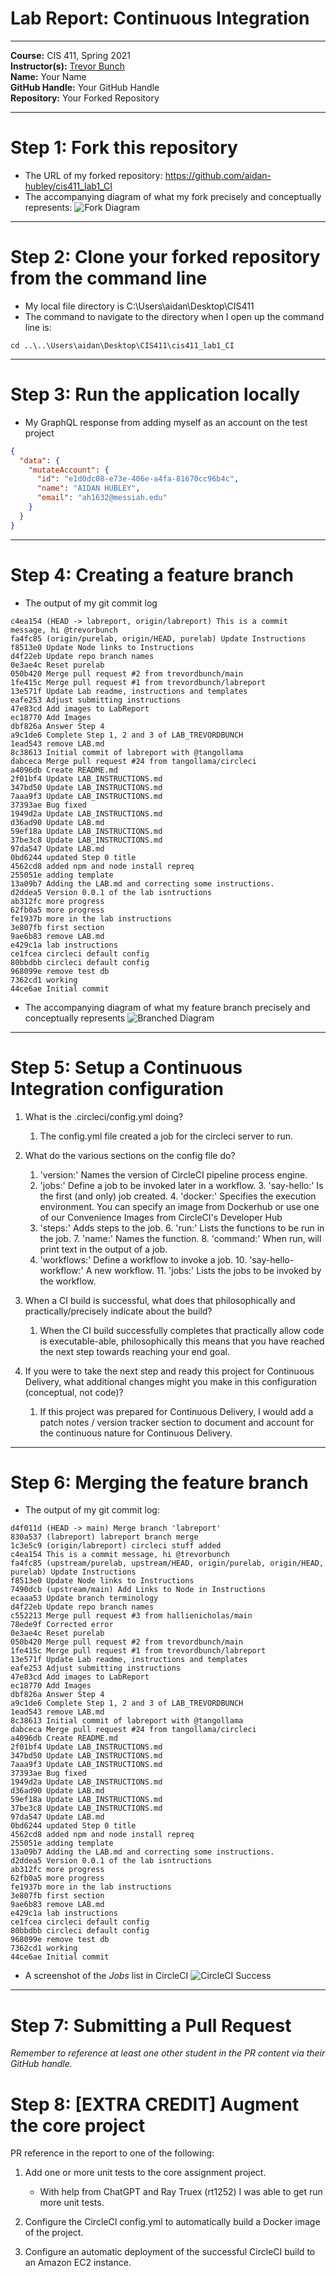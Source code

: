 # Lab Report: Continuous Integration
___
**Course:** CIS 411, Spring 2021  
**Instructor(s):** [Trevor Bunch](https://github.com/trevordbunch)  
**Name:** Your Name  
**GitHub Handle:** Your GitHub Handle  
**Repository:** Your Forked Repository  
___

# Step 1: Fork this repository
- The URL of my forked repository: https://github.com/aidan-hubley/cis411_lab1_CI
- The accompanying diagram of what my fork precisely and conceptually represents:
![Fork Diagram](../assets/fork_diagram.png)

___

# Step 2: Clone your forked repository from the command line  
- My local file directory is C:\Users\aidan\Desktop\CIS411
- The command to navigate to the directory when I open up the command line is:
```
cd ..\..\Users\aidan\Desktop\CIS411\cis411_lab1_CI
```

___

# Step 3: Run the application locally
- My GraphQL response from adding myself as an account on the test project
``` json
{
  "data": {
    "mutateAccount": {
      "id": "e1d0dc08-e73e-406e-a4fa-81670cc96b4c",
      "name": "AIDAN HUBLEY",
      "email": "ah1632@messiah.edu"
    }
  }
}
```

___

# Step 4: Creating a feature branch
- The output of my git commit log
```
c4ea154 (HEAD -> labreport, origin/labreport) This is a commit message, hi @trevorbunch
fa4fc85 (origin/purelab, origin/HEAD, purelab) Update Instructions
f8513e0 Update Node links to Instructions
d4f22eb Update repo branch names
0e3ae4c Reset purelab
050b420 Merge pull request #2 from trevordbunch/main
1fe415c Merge pull request #1 from trevordbunch/labreport
13e571f Update Lab readme, instructions and templates
eafe253 Adjust submitting instructions
47e83cd Add images to LabReport
ec18770 Add Images
dbf826a Answer Step 4
a9c1de6 Complete Step 1, 2 and 3 of LAB_TREVORDBUNCH
1ead543 remove LAB.md
8c38613 Initial commit of labreport with @tangollama
dabceca Merge pull request #24 from tangollama/circleci
a4096db Create README.md
2f01bf4 Update LAB_INSTRUCTIONS.md
347bd50 Update LAB_INSTRUCTIONS.md
7aaa9f3 Update LAB_INSTRUCTIONS.md
37393ae Bug fixed
1949d2a Update LAB_INSTRUCTIONS.md
d36ad90 Update LAB.md
59ef18a Update LAB_INSTRUCTIONS.md
37be3c8 Update LAB_INSTRUCTIONS.md
97da547 Update LAB.md
0bd6244 updated Step 0 title
4562cd8 added npm and node install repreq
255051e adding template
13a09b7 Adding the LAB.md and correcting some instructions.
d2ddea5 Version 0.0.1 of the lab isntructions
ab312fc more progress
62fb0a5 more progress
fe1937b more in the lab instructions
3e807fb first section
9ae6b83 remove LAB.md
e429c1a lab instructions
ce1fcea circleci default config
80bbdbb circleci default config
968099e remove test db
7362cd1 working
44ce6ae Initial commit
```
- The accompanying diagram of what my feature branch precisely and conceptually represents
![Branched Diagram](../assets/branched_diagram.png)

___

# Step 5: Setup a Continuous Integration configuration
1. What is the .circleci/config.yml doing?
   1. The config.yml file created a job for the circleci server to run.


2. What do the various sections on the config file do?
   1. 'version:' Names the version of CircleCI pipeline process engine.
   2. 'jobs:' Define a job to be invoked later in a workflow.
      3. 'say-hello:' Is the first (and only) job created.
      4. 'docker:' Specifies the execution environment. You can specify an image from Dockerhub or use one of our Convenience Images from CircleCI's Developer Hub
   5. 'steps:' Adds steps to the job.
      6. 'run:' Lists the functions to be run in the job.
         7. 'name:' Names the function.
         8. 'command:' When run, will print text in the output of a job.
   9. 'workflows:' Define a workflow to invoke a job.
      10. 'say-hello-workflow:' A new workflow.
          11. 'jobs:' Lists the jobs to be invoked by the workflow.


3. When a CI build is successful, what does that philosophically and practically/precisely indicate about the build?  
   1. When the CI build successfully completes that practically allow code is executable-able, philosophically this means that you have reached the next step towards reaching your end goal.


4. If you were to take the next step and ready this project for Continuous Delivery, what additional changes might you make in this configuration (conceptual, not code)?
   1. If this project was prepared for Continuous Delivery, I would add a patch notes / version tracker section to document and account for the continuous nature for Continuous Delivery.

___

# Step 6: Merging the feature branch
* The output of my git commit log:
```
d4f011d (HEAD -> main) Merge branch 'labreport'
830a537 (labreport) labreport branch merge
1c3e5c9 (origin/labreport) circleci stuff added
c4ea154 This is a commit message, hi @trevorbunch
fa4fc85 (upstream/purelab, upstream/HEAD, origin/purelab, origin/HEAD, purelab) Update Instructions
f8513e0 Update Node links to Instructions
7490dcb (upstream/main) Add Links to Node in Instructions
ecaaa53 Update branch terminology
d4f22eb Update repo branch names
c552213 Merge pull request #3 from hallienicholas/main
78ede9f Corrected error
0e3ae4c Reset purelab
050b420 Merge pull request #2 from trevordbunch/main
1fe415c Merge pull request #1 from trevordbunch/labreport
13e571f Update Lab readme, instructions and templates
eafe253 Adjust submitting instructions
47e83cd Add images to LabReport
ec18770 Add Images
dbf826a Answer Step 4
a9c1de6 Complete Step 1, 2 and 3 of LAB_TREVORDBUNCH
1ead543 remove LAB.md
8c38613 Initial commit of labreport with @tangollama
dabceca Merge pull request #24 from tangollama/circleci
a4096db Create README.md
2f01bf4 Update LAB_INSTRUCTIONS.md
347bd50 Update LAB_INSTRUCTIONS.md
7aaa9f3 Update LAB_INSTRUCTIONS.md
37393ae Bug fixed
1949d2a Update LAB_INSTRUCTIONS.md
d36ad90 Update LAB.md
59ef18a Update LAB_INSTRUCTIONS.md
37be3c8 Update LAB_INSTRUCTIONS.md
97da547 Update LAB.md
0bd6244 updated Step 0 title
4562cd8 added npm and node install repreq
255051e adding template
13a09b7 Adding the LAB.md and correcting some instructions.
d2ddea5 Version 0.0.1 of the lab isntructions
ab312fc more progress
62fb0a5 more progress
fe1937b more in the lab instructions
3e807fb first section
9ae6b83 remove LAB.md
e429c1a lab instructions
ce1fcea circleci default config
80bbdbb circleci default config
968099e remove test db
7362cd1 working
44ce6ae Initial commit
```

* A screenshot of the _Jobs_ list in CircleCI
![CircleCI Success](../assets/screenshot.png)

___
# Step 7: Submitting a Pull Request
_Remember to reference at least one other student in the PR content via their GitHub handle._


# Step 8: [EXTRA CREDIT] Augment the core project
PR reference in the report to one of the following:

1. Add one or more unit tests to the core assignment project. 

   - With help from ChatGPT and Ray Truex (rt1252) I was able to get run more unit tests.

2. Configure the CircleCI config.yml to automatically build a Docker image of the project.

   

3. Configure an automatic deployment of the successful CircleCI build to an Amazon EC2 instance.
